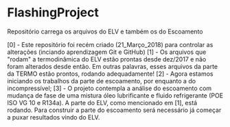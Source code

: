 # FlashingProject
Repositório carrega os arquivos do ELV e também os do Escoamento

[0] - Este repositório foi recém criado (21_Março_2018) para controlar as alterações (inciando aprendizagem Git e GitHub)
[1] - Os arquivos que "rodam" a termodinâmica do ELV estão prontas desde dez/2017 e não foram alterados desde então. Em outras palavras, esses arquivos da parte da TERMO estão prontos, rodando adequadamente!
[2] - Agora estamos iniciando os trabalhos da parte de escoamento, por enquanto a do incompressível; 
[3] - O projeto contempla a análise do escoamento com mudança de fase de uma mistura óleo lubrificante e fluido refrigerante (POE ISO VG 10 e R134a). A parte do ELV, como mencionado em [1], está rodando. Para construir a parte do escoamento será necessário já começar a puxar resultados vindo do ELV.
